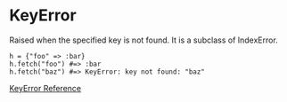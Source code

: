 # KeyError

Raised when the specified key is not found. It is a subclass of IndexError.

    h = {"foo" => :bar}
    h.fetch("foo") #=> :bar
    h.fetch("baz") #=> KeyError: key not found: "baz"

[KeyError Reference](http://ruby-doc.org/core-2.5.0/KeyError.html)

